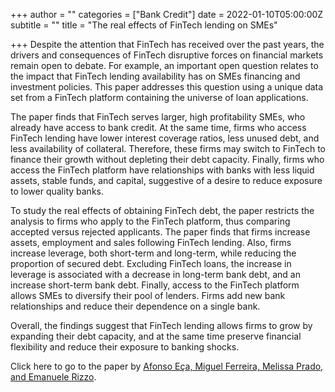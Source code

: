 +++
author = ""
categories = ["Bank Credit"]
date = 2022-01-10T05:00:00Z
subtitle = ""
title = "The real effects of FinTech lending on SMEs"

+++
Despite the attention that FinTech has received over the past years, the drivers and consequences of FinTech disruptive forces on financial markets remain open to debate. For example, an important open question relates to the impact that FinTech lending availability has on SMEs financing and investment policies. This paper addresses this question using a unique data set from a FinTech platform containing the universe of loan applications.

The paper finds that FinTech serves larger, high profitability SMEs, who already have access to bank credit. At the same time, firms who access FinTech lending have lower interest coverage ratios, less unused debt, and less availability of collateral. Therefore, these firms may switch to FinTech to finance their growth without depleting their debt capacity. Finally, firms who access the FinTech platform have relationships with banks with less liquid assets, stable funds, and capital, suggestive of a desire to reduce exposure to lower quality banks.

To study the real effects of obtaining FinTech debt, the paper restricts the analysis to firms who apply to the FinTech platform, thus comparing accepted versus rejected applicants. The paper finds that firms increase assets, employment and sales following FinTech lending. Also, firms increase leverage, both short-term and long-term, while reducing the proportion of secured debt. Excluding FinTech loans, the increase in leverage is associated with a decrease in long-term bank debt, and an increase short-term bank debt. Finally, access to the FinTech platform allows SMEs to diversify their pool of lenders. Firms add new bank relationships and reduce their dependence on a single bank.

Overall, the findings suggest that FinTech lending allows firms to grow by expanding their debt capacity, and at the same time preserve financial flexibility and reduce their exposure to banking shocks.

Click here to go to the paper by [Afonso Eça, Miguel Ferreira, Melissa Prado, and Emanuele Rizzo](https://papers.ssrn.com/sol3/papers.cfm?abstract_id=3796896).